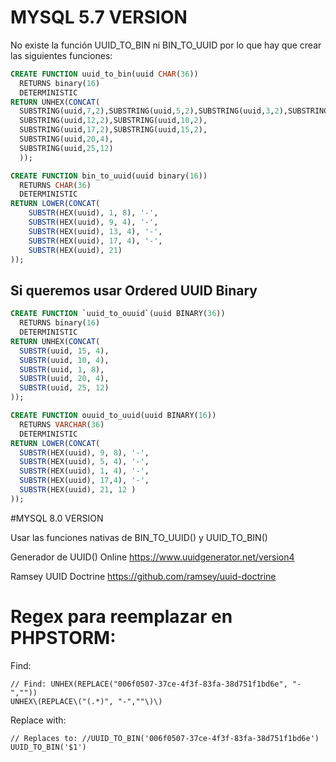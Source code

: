 # MYSQL 5.7 VERSION
No existe la función UUID_TO_BIN ni BIN_TO_UUID por lo que hay que crear las siguientes funciones:

```sql
CREATE FUNCTION uuid_to_bin(uuid CHAR(36))
  RETURNS binary(16)
  DETERMINISTIC
RETURN UNHEX(CONCAT(
  SUBSTRING(uuid,7,2),SUBSTRING(uuid,5,2),SUBSTRING(uuid,3,2),SUBSTRING(uuid,1,2),
  SUBSTRING(uuid,12,2),SUBSTRING(uuid,10,2),
  SUBSTRING(uuid,17,2),SUBSTRING(uuid,15,2),
  SUBSTRING(uuid,20,4),
  SUBSTRING(uuid,25,12)
  ));
```
````sql
CREATE FUNCTION bin_to_uuid(uuid binary(16))
  RETURNS CHAR(36)
  DETERMINISTIC
RETURN LOWER(CONCAT(
    SUBSTR(HEX(uuid), 1, 8), '-',
    SUBSTR(HEX(uuid), 9, 4), '-',
    SUBSTR(HEX(uuid), 13, 4), '-',
    SUBSTR(HEX(uuid), 17, 4), '-',
    SUBSTR(HEX(uuid), 21)
));
````

## Si queremos usar Ordered UUID Binary
```sql
CREATE FUNCTION `uuid_to_ouuid`(uuid BINARY(36))
  RETURNS binary(16) 
  DETERMINISTIC
RETURN UNHEX(CONCAT(
  SUBSTR(uuid, 15, 4),
  SUBSTR(uuid, 10, 4),
  SUBSTR(uuid, 1, 8),
  SUBSTR(uuid, 20, 4),
  SUBSTR(uuid, 25, 12)
));
```

```sql
CREATE FUNCTION ouuid_to_uuid(uuid BINARY(16))
  RETURNS VARCHAR(36)
  DETERMINISTIC
RETURN LOWER(CONCAT(
  SUBSTR(HEX(uuid), 9, 8), '-',
  SUBSTR(HEX(uuid), 5, 4), '-',
  SUBSTR(HEX(uuid), 1, 4), '-',
  SUBSTR(HEX(uuid), 17,4), '-',
  SUBSTR(HEX(uuid), 21, 12 )
));
```

#MYSQL 8.0 VERSION

Usar las funciones nativas de BIN_TO_UUID() y UUID_TO_BIN()

Generador de UUID() Online
https://www.uuidgenerator.net/version4

Ramsey UUID Doctrine
https://github.com/ramsey/uuid-doctrine

# Regex para reemplazar en PHPSTORM:

Find: 
````text
// Find: UNHEX(REPLACE("006f0507-37ce-4f3f-83fa-38d751f1bd6e", "-",""))
UNHEX\(REPLACE\("(.*)", "-",""\)\) 
````

Replace with:
````text
// Replaces to: //UUID_TO_BIN('006f0507-37ce-4f3f-83fa-38d751f1bd6e')
UUID_TO_BIN('$1')
````
